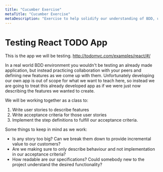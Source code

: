 ```yaml
---
title: "Cucumber Exercise"
metaTitle: "Cucumber Exercise"
metaDescription: "Exercise to help solidify our understanding of BDD, user stories, acceptance criteria, and cucumber."
---
```


# Testing React TODO App

This is the app we will be testing. http://todomvc.com/examples/react/#/

In a real world BDD environment you wouldn't be testing an already made application, but instead practicing collaboration
with your peers and defining new features as we come up with them. Unfortunately developing our own app is out of scope
for what we want to teach here, so instead we are going to treat this already developed app as if we were just now
describing the features we wanted to create.

We will be working together as a class to:
1. Write user stories to describe features
2. Write acceptance criteria for those user stories
3. Implement the step definitions to fulfill our acceptance criteria.

Some things to keep in mind as we work:
* Is any story too big? Can we break them down to provide incremental value to our customers?
* Are we making sure to only describe behaviour and not implementation in our acceptance criteria?
* How readable are our specifications? Could somebody new to the project understand the desired functionality?
